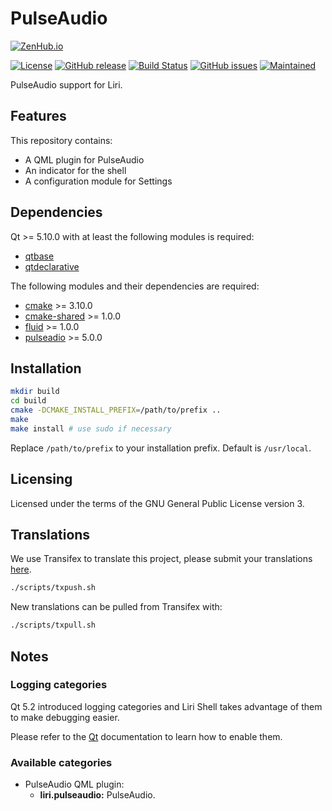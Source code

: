 PulseAudio
==========

[![ZenHub.io](https://img.shields.io/badge/supercharged%20by-zenhub.io-blue.svg)](https://zenhub.io)

[![License](https://img.shields.io/badge/license-GPLv3.0-blue.svg)](https://www.gnu.org/licenses/gpl-3.0.html)
[![GitHub release](https://img.shields.io/github/release/lirios/pulseaudio.svg)](https://github.com/lirios/pulseaudio)
[![Build Status](https://travis-ci.org/lirios/pulseaudio.svg?branch=develop)](https://travis-ci.org/lirios/pulseaudio)
[![GitHub issues](https://img.shields.io/github/issues/lirios/pulseaudio.svg)](https://github.com/lirios/pulseaudio/issues)
[![Maintained](https://img.shields.io/maintenance/yes/2018.svg)](https://github.com/lirios/pulseaudio/commits/develop)

PulseAudio support for Liri.

## Features

This repository contains:

 * A QML plugin for PulseAudio
 * An indicator for the shell
 * A configuration module for Settings

## Dependencies

Qt >= 5.10.0 with at least the following modules is required:

 * [qtbase](http://code.qt.io/cgit/qt/qtbase.git)
 * [qtdeclarative](http://code.qt.io/cgit/qt/qtdeclarative.git)

The following modules and their dependencies are required:

 * [cmake](https://gitlab.kitware.com/cmake/cmake) >= 3.10.0
 * [cmake-shared](https://github.com/lirios/cmake-shared.git) >= 1.0.0
 * [fluid](https://github.com/lirios/fluid) >= 1.0.0
 * [pulseadio](https://cgit.freedesktop.org/pulseaudio/pulseaudio/) >= 5.0.0

## Installation

```sh
mkdir build
cd build
cmake -DCMAKE_INSTALL_PREFIX=/path/to/prefix ..
make
make install # use sudo if necessary
```

Replace `/path/to/prefix` to your installation prefix.
Default is `/usr/local`.

## Licensing

Licensed under the terms of the GNU General Public License version 3.

## Translations

We use Transifex to translate this project, please submit your
translations [here](https://www.transifex.com/lirios/liri-pulseaudio/dashboard/).

```sh
./scripts/txpush.sh
```

New translations can be pulled from Transifex with:

```sh
./scripts/txpull.sh
```

## Notes

### Logging categories

Qt 5.2 introduced logging categories and Liri Shell takes advantage of
them to make debugging easier.

Please refer to the [Qt](http://doc.qt.io/qt-5/qloggingcategory.html) documentation
to learn how to enable them.

### Available categories

 * PulseAudio QML plugin:
   * **liri.pulseaudio:** PulseAudio.
